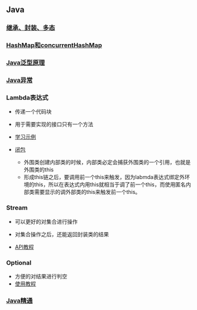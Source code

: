 ## Java

### [继承、封装、多态](https://blog.csdn.net/justloveyou_/article/details/52798666)

### [HashMap和concurrentHashMap](http://www.javastack.cn/article/2018/hashmap-concurrenthashmap-details/)

### [Java泛型原理](https://blog.csdn.net/briblue/article/details/76736356)

### [Java异常](https://blog.csdn.net/zjh_1110120/article/details/81607868)

### Lambda表达式

- 传递一个代码块

- 用于需要实现的接口只有一个方法

- [学习示例](https://juejin.im/post/5abc9ccc6fb9a028d6643eea)

- [闭包](http://www.importnew.com/17905.html)
  - 外围类创建内部类的时候，内部类必定会捕获外围类的一个引用，也就是外围类的this
  - 形成this链之后，要调用前一个this来触发，因为labmda表达式绑定外环境的this，所以在表达式内用this就相当于调了前一个this，而使用匿名内部类需要显示的调外部类的this来触发前一个this。

### Stream

- 可以更好的对集合进行操作

- 对集合操作之后，还能返回封装类的结果

- [API教程](https://www.jianshu.com/p/32fd655cc2c2)

### Optional

- 方便的对结果进行判空
- [使用教程](https://lw900925.github.io/java/java8-optional.html)

### [Java精通](<https://www.zhihu.com/question/28903757/answer/575333243>)